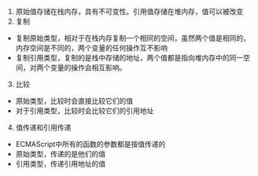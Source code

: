 1. 原始值存储在栈内存，具有不可变性。引用值存储在堆内存，值可以被改变
2. 复制
  * 复制原始类型，相对于在栈内存复制一个相同的空间，虽然两个值是相同的，内存空间是不同的，两个变量的任何操作互不影响
  * 复制引用类型，复制的是栈中存储的地址，两个值都是指向堆内存中的同一空间，对两个变量的操作会相互影响。

3. 比较
  * 原始类型，比较时会直接比较它们的值
  * 对于引用类型，比较时会比较它们的引用地址

4. 值传递和引用传递
  * ECMAScript中所有的函数的参数都是按值传递的
  * 原始类型，传递的是他们的值
  * 引用类型，传递引用地址的值